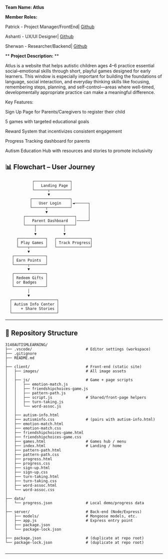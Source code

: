 **Team Name: Atlus**

**Member Roles:**

Patrick - Project Manager/FrontEnd| [Github](https://github.com/ItzDJYP)

Ashanti - UX/UI Designer| [Github](https://github.com/ashantib102)

Sherwan - Researcher/Backend| [Github](https://github.com/Sheroka)

** **Project Description:** **

Atlus is a website that helps autistic children ages 4–6 practice essential social–emotional skills through short, playful games designed for early learners. This window is especially important for building the foundations of language, social interaction, and everyday thinking skills like focusing, remembering steps, planning, and self-control—areas where well-timed, developmentally appropriate practice can make a meaningful difference.

Key Features:

Sign Up Page for Parents/Caregivers to register their child

5 games with targeted educational goals

Reward System that incentivizes consistent engagement

Progress Tracking dashboard for parents

Autism Education Hub with resources and stories to promote inclusivity


## 📊 Flowchart – User Journey

```plaintext
            ┌────────────────┐
            │   Landing Page │
            └──────┬─────────┘
                   ▼
           ┌─────────────────┐
           │   User Login    │◄──────┐
           └──────┬──────────┘       │
                  ▼                  │
        ┌──────────────────────┐     │
        │   Parent Dashboard   │─────┘
        └────┬────────────┬────┘
             │            │
             ▼            ▼
     ┌────────────┐   ┌───────────────┐
     │ Play Games │   │ Track Progress│
     └────┬───────┘   └───────────────┘
          ▼
   ┌──────────────┐
   │ Earn Points  │
   └──────┬───────┘
          ▼
   ┌──────────────┐
   │ Redeem Gifts │
   │ or Badges    │
   └──────────────┘
          │
          ▼
  ┌────────────────────┐
  │ Autism Info Center │
  │    + Share Stories │
  └────────────────────┘
```

---

## 📁 Repository Structure

```plaintext
3140AUTISMLEARNING/
├── .vscode/                        # Editor settings (workspace)
├── .gitignore
├── README.md
│
├── client/                         # Front-end (static site)
│   ├── images/                     # All image assets
│   │
│   ├── js/                         # Game + page scripts
│   │   ├── emotion-match.js
│   │   ├── friendshipchoices-game.js
│   │   ├── pattern-path.js
│   │   ├── script.js               # Shared/front-page helpers
│   │   ├── turn-taking.js
│   │   └── word-assoc.js
│   │
│   ├── autism-info.html
│   ├── autisminfo.css              # (pairs with autism-info.html)
│   ├── emotion-match.html
│   ├── emotion-match.css
│   ├── friendshipchoices-game.html
│   ├── friendshipchoices-game.css
│   ├── games.html                  # Games hub / menu
│   ├── index.html                  # Landing / home
│   ├── pattern-path.html
│   ├── pattern-path.css
│   ├── progress.html
│   ├── progress.css
│   ├── sign-up.html
│   ├── sign-up.css
│   ├── turn-taking.html
│   ├── turn-taking.css
│   ├── word-assoc.html
│   └── word-assoc.css
│
├── data/
│   └── progress.json               # Local demo/progress data
│
├── server/                         # Back-end (Node/Express)
│   ├── models/                     # Mongoose models, etc.
│   ├── app.js                      # Express entry point
│   ├── package.json
│   └── package-lock.json
│
├── package.json                    # (duplicate at repo root)
└── package-lock.json               # (duplicate at repo root)


```

---

